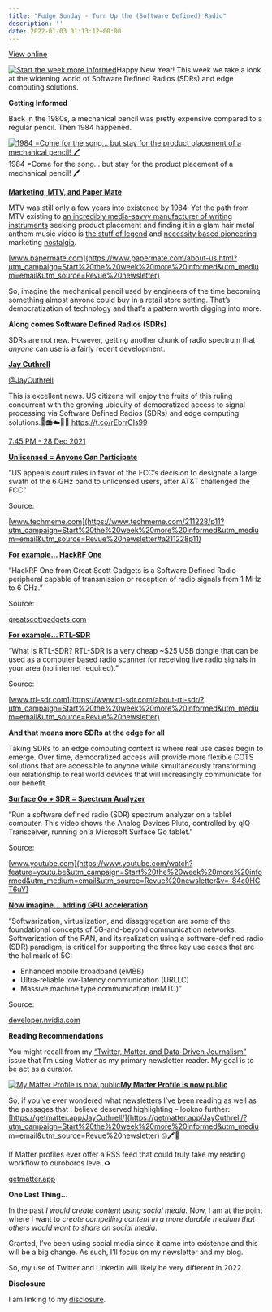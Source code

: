 ```yaml
---
title: "Fudge Sunday - Turn Up the (Software Defined) Radio"
description: ''
date: 2022-01-03 01:13:12+00:00
---
```


[View online](https://sunday.fudge.org/issues/fudge-sunday-turn-up-the-software-defined-radio-957305?utm_campaign=Issue&utm_content=view_in_browser&utm_medium=email&utm_source=Start+the+week+more+informed)

[![Start the week more informed](https://cuthrell.com/favicon.png "Start the week more informed")](https://cuthrell.com/favicon.png)Happy New Year! This week we take a look at the widening world of Software Defined Radios (SDRs) and edge computing solutions.

 **Getting Informed**

Back in the 1980s, a mechanical pencil was pretty expensive compared to a regular pencil. Then 1984 happened.

[![1984 =Come for the song... but stay for the product placement of a mechanical pencil! 🖊](https://cuthrell.com/favicon.png "1984 =Come for the song... but stay for the product placement of a mechanical pencil! 🖊")](https://cuthrell.com/favicon.png)1984 =Come for the song... but stay for the product placement of a mechanical pencil! 🖊

**[Marketing, MTV, and Paper Mate](https://www.papermate.com/about-us.html?utm_campaign=Start%20the%20week%20more%20informed&utm_medium=email&utm_source=Revue%20newsletter)**

MTV was still only a few years into existence by 1984. Yet the path from MTV existing to [an incredibly media-savvy manufacturer of writing instruments](https://www.papermate.com/about-us.html?utm_campaign=Start%20the%20week%20more%20informed&utm_medium=email&utm_source=Revue%20newsletter) seeking product placement and finding it in a glam hair metal anthem music video is [the stuff of legend](https://www.bloomberg.com/news/articles/2009-04-22/product-placement-1-dot-0-paper-mate-and-hair-metal-perfect-together?utm_campaign=Start%20the%20week%20more%20informed&utm_medium=email&utm_source=Revue%20newsletter) and [necessity based pioneering](https://www.latimes.com/archives/la-xpm-1985-04-18-ca-23782-story.html?utm_campaign=Start%20the%20week%20more%20informed&utm_medium=email&utm_source=Revue%20newsletter) marketing [nostalgia](http://listeniowa.com/who-tapped-first-a-conversation-with-ex-autograph-guitarist-steve-lynch/?utm_campaign=Start%20the%20week%20more%20informed&utm_medium=email&utm_source=Revue%20newsletter).

[www.papermate.com](https://www.papermate.com/about-us.html?utm_campaign=Start%20the%20week%20more%20informed&utm_medium=email&utm_source=Revue%20newsletter)

So, imagine the mechanical pencil used by engineers of the time becoming something almost anyone could buy in a retail store setting. That’s democratization of technology and that’s a pattern worth digging into more.

 **Along comes Software Defined Radios (SDRs)**

SDRs are not new. However, getting another chunk of radio spectrum that *anyone* can use is a fairly recent development.

**[Jay Cuthrell](https://web.archive.org/web/20230000000000*/https://twitter.com/jaycuthrell/status/1475991365666410498)**

[@JayCuthrell](https://web.archive.org/web/20230000000000*/https://twitter.com/jaycuthrell/status/1475991365666410498)

This is excellent news. US citizens will enjoy the fruits of this ruling concurrent with the growing ubiquity of democratized access to signal processing via Software Defined Radios (SDRs) and edge computing solutions.🤖📻☁️📡📶 <https://t.co/rEbrrCIs99>

 [7:45 PM - 28 Dec 2021](https://web.archive.org/web/20230000000000*/https://twitter.com/jaycuthrell/status/1475991365666410498)

**[Unlicensed = Anyone Can Participate](https://www.techmeme.com/211228/p11?utm_campaign=Start%20the%20week%20more%20informed&utm_medium=email&utm_source=Revue%20newsletter#a211228p11)**

“US appeals court rules in favor of the FCC’s decision to designate a large swath of the 6 GHz band to unlicensed users, after AT&T challenged the FCC”

Source:

[www.techmeme.com](https://www.techmeme.com/211228/p11?utm_campaign=Start%20the%20week%20more%20informed&utm_medium=email&utm_source=Revue%20newsletter#a211228p11)

**[For example... HackRF One](https://greatscottgadgets.com/hackrf/one/?utm_campaign=Start%20the%20week%20more%20informed&utm_medium=email&utm_source=Revue%20newsletter)**

“HackRF One from Great Scott Gadgets is a Software Defined Radio peripheral capable of transmission or reception of radio signals from 1 MHz to 6 GHz.”

Source:

[greatscottgadgets.com](https://greatscottgadgets.com/hackrf/one/?utm_campaign=Start%20the%20week%20more%20informed&utm_medium=email&utm_source=Revue%20newsletter)

**[For example... RTL-SDR](https://www.rtl-sdr.com/about-rtl-sdr/?utm_campaign=Start%20the%20week%20more%20informed&utm_medium=email&utm_source=Revue%20newsletter)**

“What is RTL-SDR? RTL-SDR is a very cheap ~$25 USB dongle that can be used as a computer based radio scanner for receiving live radio signals in your area (no internet required).”

Source:

[www.rtl-sdr.com](https://www.rtl-sdr.com/about-rtl-sdr/?utm_campaign=Start%20the%20week%20more%20informed&utm_medium=email&utm_source=Revue%20newsletter)

 **And that means more SDRs at the edge for all**

Taking SDRs to an edge computing context is where real use cases begin to emerge. Over time, democratized access will provide more flexible COTS solutions that are accessible to anyone while simultaneously transforming our relationship to real world devices that will increasingly communicate for our benefit.

**[Surface Go + SDR = Spectrum Analyzer](https://www.youtube.com/watch?feature=youtu.be&utm_campaign=Start%20the%20week%20more%20informed&utm_medium=email&utm_source=Revue%20newsletter&v=-84c0HCT6uY)**

“Run a software defined radio (SDR) spectrum analyzer on a tablet computer. This video shows the Analog Devices Pluto, controlled by qIQ Transceiver, running on a Microsoft Surface Go tablet.”

Source:

[www.youtube.com](https://www.youtube.com/watch?feature=youtu.be&utm_campaign=Start%20the%20week%20more%20informed&utm_medium=email&utm_source=Revue%20newsletter&v=-84c0HCT6uY)

**[Now imagine... adding GPU acceleration](https://developer.nvidia.com/blog/enabling-gpu-acceleration-in-near-realtime-ran-intelligent-controllers/?utm_campaign=Start%20the%20week%20more%20informed&utm_medium=email&utm_source=Revue%20newsletter)**

“Softwarization, virtualization, and disaggregation are some of the foundational concepts of 5G-and-beyond communication networks. Softwarization of the RAN, and its realization using a software-defined radio (SDR) paradigm, is critical for supporting the three key use cases that are the hallmark of 5G:

* Enhanced mobile broadband (eMBB)
* Ultra-reliable low-latency communication (URLLC)
* Massive machine type communication (mMTC)”

Source:

[developer.nvidia.com](https://developer.nvidia.com/blog/enabling-gpu-acceleration-in-near-realtime-ran-intelligent-controllers/?utm_campaign=Start%20the%20week%20more%20informed&utm_medium=email&utm_source=Revue%20newsletter)

 **Reading Recommendations**

You might recall from my [“Twitter, Matter, and Data-Driven Journalism”](https://sunday.fudge.org/issues/fudge-sunday-twitter-matter-and-data-driven-journalism-836999?utm_campaign=Start%20the%20week%20more%20informed&utm_medium=email&utm_source=Revue%20newsletter) issue that I’m using Matter as my primary newsletter reader. My goal is to be act as a curator.

[![My Matter Profile is now public](https://cuthrell.com/favicon.png "My Matter Profile is now public")](https://cuthrell.com/favicon.png)**[My Matter Profile is now public](https://getmatter.app/JayCuthrell/?utm_campaign=Start%20the%20week%20more%20informed&utm_medium=email&utm_source=Revue%20newsletter)**

So, if you’ve ever wondered what newsletters I’ve been reading as well as the passages that I believe deserved highlighting – lookno further: [https://getmatter.app/JayCuthrell/](https://getmatter.app/JayCuthrell/?utm_campaign=Start%20the%20week%20more%20informed&utm_medium=email&utm_source=Revue%20newsletter) 🤓🖍💬

If Matter profiles ever offer a RSS feed that could truly take my reading workflow to ouroboros level.♻️

[getmatter.app](https://getmatter.app/JayCuthrell/?utm_campaign=Start%20the%20week%20more%20informed&utm_medium=email&utm_source=Revue%20newsletter)

 **One Last Thing...**

In the past *I would create content using social media.* Now, I am at the point where I want to *create compelling content in a more durable medium that others would want to share on social media*.

Granted, I’ve been using social media since it came into existence and this will be a big change. As such, I’ll focus on my newsletter and my blog.

So, my use of Twitter and LinkedIn will likely be very different in 2022.

 **Disclosure**

I am linking to my [disclosure](https://jaycuthrell.com/disclosure/?utm_campaign=Fudge%20Sunday&utm_medium=email&utm_source=Revue%20newsletter).


